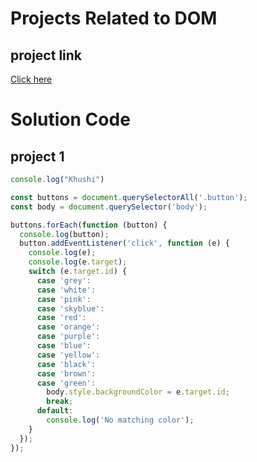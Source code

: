 # Projects Related to DOM


## project link
[Click here](https://stackblitz.com/edit/stackblitz-starters-h7cm9vbw?description=HTML/CSS/JS%20Starter&file=script.js,styles.css,page2.html&terminalHeight=10&title=Static%20Starter)

# Solution Code

## project 1

``` javascript
console.log("Khushi")

const buttons = document.querySelectorAll('.button');
const body = document.querySelector('body');

buttons.forEach(function (button) {
  console.log(button);
  button.addEventListener('click', function (e) {
    console.log(e);
    console.log(e.target);
    switch (e.target.id) {
      case 'grey':
      case 'white':
      case 'pink':
      case 'skyblue':
      case 'red':
      case 'orange':
      case 'purple':
      case 'blue':
      case 'yellow':
      case 'black':
      case 'brown':
      case 'green':
        body.style.backgroundColor = e.target.id;
        break;
      default:
        console.log('No matching color');
    }
  });
});

```